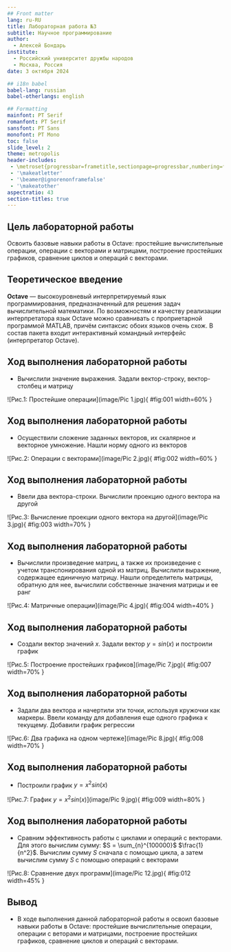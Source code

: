 ```yaml
---
## Front matter
lang: ru-RU
title: Лабораторная работа №3
subtitle: Научное программирование
author:
  - Алексей Бондарь
institute:
  - Российский университет дружбы народов
  - Москва, Россия
date: 3 октября 2024

## i18n babel
babel-lang: russian
babel-otherlangs: english

## Formatting
mainfont: PT Serif
romanfont: PT Serif
sansfont: PT Sans
monofont: PT Mono
toc: false
slide_level: 2
theme: metropolis
header-includes: 
 - \metroset{progressbar=frametitle,sectionpage=progressbar,numbering=fraction}
 - '\makeatletter'
 - '\beamer@ignorenonframefalse'
 - '\makeatother'
aspectratio: 43
section-titles: true
---
```


## Цель лабораторной работы

Освоить базовые навыки работы в Octave: простейшие вычислительные операции, операции с векторами и матрицами, построение простейших графиков, сравнение циклов и операций с векторами.

## Теоретическое введение

__Octave__ — высокоуровневый интерпретируемый язык программирования, предназначенный для решения задач вычислительной математики. По возможностям и качеству реализации интерпретатора язык Octave можно сравнивать с проприетарной программой MATLAB, причём синтаксис обоих языков очень схож. В состав пакета входит интерактивный командный интерфейс (интерпретатор Octave).

## Ход выполнения лабораторной работы
- Вычислили значение выражения. Задали вектор-строку, вектор-столбец и матрицу

![Рис.1: Простейшие операции](image/Pic 1.jpg){ #fig:001 width=60% }

## Ход выполнения лабораторной работы
- Осуществили сложение заданных векторов, их скалярное и векторное умножение. Нашли норму одного из векторов

![Рис.2: Операции с векторами](image/Pic 2.jpg){ #fig:002 width=60% }

## Ход выполнения лабораторной работы
- Ввели два вектора-строки. Вычислили проекцию одного вектора на другой

![Рис.3: Вычисление проекции одного вектора на другой](image/Pic 3.jpg){ #fig:003 width=70% }

## Ход выполнения лабораторной работы
- Вычислили произведение матриц, а также их произведение с учетом транспонирования одной из матриц. Вычислили выражение, содержащее единичную матрицу. Нашли определитель матрицы, обратную для нее, вычислили собственные значения матрицы и ее ранг

![Рис.4: Матричные операции](image/Pic 4.jpg){ #fig:004 width=40% }

## Ход выполнения лабораторной работы
- Создали вектор значений $x$. Задали вектор $y = sin(x)$ и построили график

![Рис.5: Построение простейших графиков](image/Pic 7.jpg){ #fig:007 width=70% }

## Ход выполнения лабораторной работы
- Задали два вектора и начертили эти точки, используя кружочки как маркеры. Ввели команду для добавления еще одного графика к текущему. Добавили график регрессии

![Рис.6: Два графика на одном чертеже](image/Pic 8.jpg){ #fig:008 width=70% }

## Ход выполнения лабораторной работы
- Построили график $y = x^2sin(x)$

![Рис.7: График $y = x^2sin(x)$](image/Pic 9.jpg){ #fig:009 width=80% }

## Ход выполнения лабораторной работы

- Сравним эффективность работы с циклами и операций с векторами. Для этого вычислим сумму: $S = \sum_{n}^{100000}$ $\frac{1}{n^2}$. Вычислим сумму $S$ сначала с помощью цикла, а затем вычислим сумму $S$ с помощью операций с векторами

![Рис.8: Сравнение двух программ](image/Pic 12.jpg){ #fig:012 width=45% }

## Вывод
- В ходе выполнения данной лабораторной работы я освоил базовые навыки работы в Octave: простейшие вычислительные операции, операции с веторами и матрицами, построение простейших графиков, сравнение циклов и операций с векторами.